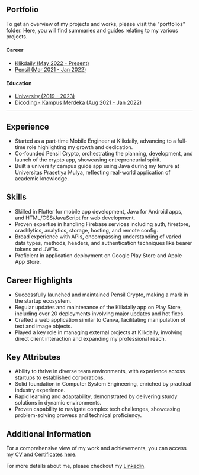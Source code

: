 ## Portfolio
To get an overview of my projects and works, please visit the "portfolios" folder. Here, you will find summaries and guides relating to my various projects.

#### Career
- [Klikdaily (May 2022 - Present)](https://github.com/nicholas-stancio-saka/nicholas-stancio-saka/tree/main/portfolios/career/klikdaily.md)
- [Pensil (Mar 2021 - Jan 2022)](https://github.com/nicholas-stancio-saka/nicholas-stancio-saka/blob/main/portfolios/career/pensil.md)
  
#### Education
- [University (2019 - 2023)](https://github.com/nicholas-stancio-saka/nicholas-stancio-saka/tree/main/portfolios/education/kuliah.md)
- [Dicoding - Kampus Merdeka (Aug 2021 - Jan 2022)](https://drive.google.com/drive/folders/1OJYu6iTwsLcYoj2Xib3nG09PSPB1msO5?usp=sharing)
<!-- - [Dicoding - Kampus Merdeka (Aug 2021 - Jan 2022)](https://github.com/nicholas-stancio-saka/nicholas-stancio-saka/blob/main/portfolios/education/dicoding.md) -->

---

## Experience
- Started as a part-time Mobile Engineer at Klikdaily, advancing to a full-time role highlighting my growth and dedication.
- Co-founded Pensil Crypto, orchestrating the planning, development, and launch of the crypto app, showcasing entrepreneurial spirit.
- Built a university campus guide app using Java during my tenure at Universitas Prasetiya Mulya, reflecting real-world application of academic knowledge.

## Skills
- Skilled in Flutter for mobile app development, Java for Android apps, and HTML/CSS/JavaScript for web development.
- Proven expertise in handling Firebase services including auth, firestore, crashlytics, analytics, storage, hosting, and remote config.
- Broad experience with APIs, encompassing understanding of varied data types, methods, headers, and authentication techniques like bearer tokens and JWTs.
- Proficient in application deployment on Google Play Store and Apple App Store.

## Career Highlights
- Successfully launched and maintained Pensil Crypto, making a mark in the startup ecosystem.
- Regular updates and maintenance of the Klikdaily app on Play Store, including over 20 deployments involving major updates and hot fixes.
- Crafted a web application similar to Canva, facilitating manipulation of text and image objects.
- Played a key role in managing external projects at Klikdaily, involving direct client interaction and expanding my professional reach.

## Key Attributes
- Ability to thrive in diverse team environments, with experience across startups to established corporations.
- Solid foundation in Computer System Engineering, enriched by practical industry experience.
- Rapid learning and adaptability, demonstrated by delivering sturdy solutions in dynamic environments.
- Proven capability to navigate complex tech challenges, showcasing problem-solving prowess and technical proficiency.

## Additional Information
For a comprehensive view of my work and achievements, you can access my [CV and Certificates here](https://drive.google.com/drive/folders/1OJYu6iTwsLcYoj2Xib3nG09PSPB1msO5?usp=sharing).

For more details about me, please checkout my [Linkedin](https://www.linkedin.com/in/nicholas-stancio-saka/).
